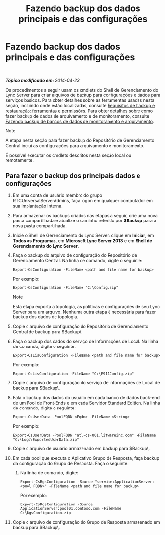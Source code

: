 ﻿---
title: Fazendo backup dos dados principais e das configurações
TOCTitle: Fazendo backup dos dados principais e das configurações
ms:assetid: 278bc95a-7b8d-4e01-a872-a844830459de
ms:mtpsurl: https://technet.microsoft.com/pt-br/library/Hh202170(v=OCS.15)
ms:contentKeyID: 52057585
ms.date: 05/19/2016
mtps_version: v=OCS.15
ms.translationtype: HT
---

# Fazendo backup dos dados principais e das configurações

 

_**Tópico modificado em:** 2014-04-23_

Os procedimentos a seguir usam os cmdlets do Shell de Gerenciamento do Lync Server para criar arquivos de backup para configurações e dados para serviços básicos. Para obter detalhes sobre as ferramentas usadas nesta seção, incluindo onde estão localizadas, consulte [Requisitos de backup e restauração: ferramentas e permissões](lync-server-2013-backup-and-restoration-requirements-tools-and-permissions.md). Para obter detalhes sobre como fazer backup de dados de arquivamento e de monitoramento, consulte [Fazendo backup de bancos de dados de monitoramento e arquivamento](lync-server-2013-backing-up-archiving-and-monitoring-databases.md).

> [!note]  
> A etapa nesta seção para fazer backup do Repositório de Gerenciamento Central inclui as configurações para arquivamento e monitoramento.

É possível executar os cmdlets descritos nesta seção local ou remotamente.

## Para fazer o backup dos principais dados e configurações

1.  Em uma conta de usuário membro do grupo RTCUniversalServerAdmins, faça logon em qualquer computador em sua implantação interna.

2.  Para armazenar os backups criados nas etapas a seguir, crie uma nova pasta compartilhada e atualize o caminho referido por **$Backup** para a nova pasta compartilhada.

3.  Inicie o Shell de Gerenciamento do Lync Server: clique em **Iniciar**, em **Todos os Programas**, em **Microsoft Lync Server 2013** e em **Shell de Gerenciamento do Lync Server**.

4.  Faça o backup do arquivo de configuração do Repositório de Gerenciamento Central. Na linha de comando, digite o seguinte:
    
        Export-CsConfiguration -FileName <path and file name for backup>
    
    Por exemplo:
    
        Export-CsConfiguration -FileName "C:\Config.zip"
    
    > [!note]  
    > Esta etapa exporta a topologia, as políticas e configurações de seu Lync Server para um arquivo. Nenhuma outra etapa é necessária para fazer backup dos dados de topologia.

5.  Copie o arquivo de configuração do Repositório de Gerenciamento Central de backup para $Backup\\.

6.  Faça o backup dos dados do serviço de Informações de Local. Na linha de comando, digite o seguinte:
    
        Export-CsLisConfiguration -FileName <path and file name for backup>
    
    Por exemplo:
    
        Export-CsLisConfiguration -FileName "C:\E911Config.zip"

7.  Copie o arquivo de configuração do serviço de Informações de Local de backup para $Backup\\.

8.  Fala o backup dos dados do usuário em cada banco de dados back-end de um Pool de Front-Ends e em cada Servidor Standard Edition. Na linha de comando, digite o seguinte:
    
        Export-CsUserData -PoolFQDN <Fqdn> -FileName <String>
    
    Por exemplo:
    
        Export-CsUserData -PoolFQDN "atl-cs-001.litwareinc.com" -FileName "C:\Logs\ExportedUserData.zip"

9.  Copie o arquivo de usuário armazenado em backup para $Backup\\.

10. Em cada pool que executa o Aplicativo Grupo de Resposta, faça backup da configuração do Grupo de Resposta. Faça o seguinte:
    
    1.  Na linha de comando, digite:
        
            Export-CsRgsConfiguration -Source "service:ApplicationServer:<pool FQDN>" -FileName <path and file name for backup>
        
        Por exemplo:
        
            Export-CsRgsConfiguration -Source ApplicationServer:pool01.contoso.com -FileName C:\RgsConfiguration.zip

11. Copie o arquivo de configuração do Grupo de Resposta armazenado em backup para $Backup\\.

